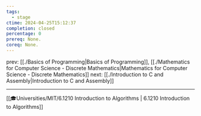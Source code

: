 ```yaml
---
tags:
  - stage
ctime: 2024-04-25T15:12:37
completion: closed
percentage: 0
prereq: None.
coreq: None.
---
```


prev: [[./Basics of Programming|Basics of Programming]], [[./Mathematics for Computer Science - Discrete Mathematics|Mathematics for Computer Science - Discrete Mathematics]]
next: [[./Introduction to C and Assembly|Introduction to C and Assembly]]

---

[[🎓Universities/MIT/6.1210 Introduction to Algorithms | 6.1210 Introduction to Algorithms]]